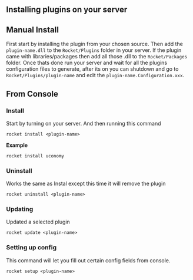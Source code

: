 ## Installing plugins on your server

## Manual Install

First start by installing the plugin from your chosen source. Then add the `plugin-name.dll` to the `Rocket/Plugins` folder in your server. If the plugin came with libraries/packages then add all those .dll to the `Rocket/Packages` folder. Once thats done run your server and wait for all the plugins configuration files to generate, after its on you can shutdown and go to `Rocket/Plugins/plugin-name` and edit the `plugin-name.Configuration.xxx`.

## From Console

### Install
Start by turning on your server. And then running this command
```
rocket install <plugin-name>
```

**Example**
```
rocket install uconomy
```

### Uninstall
Works the same as Instal except this time it will remove the plugin

```
rocket uninstall <plugin-name>
```

### Updating
Updated a selected plugin

```
rocket update <plugin-name>
```

### Setting up config
This command will let you fill out certain config fields from console.
```
rocket setup <plugin-name>
```